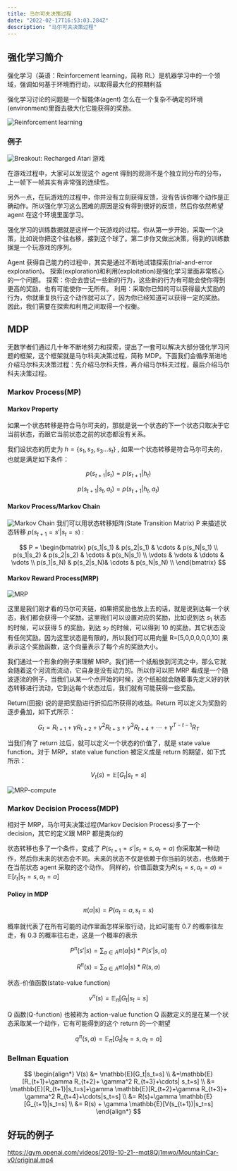 ```yaml
---
title: 马尔可夫决策过程
date: "2022-02-17T16:53:03.284Z"
description: "马尔可夫决策过程"
---
```


## 强化学习简介

强化学习（英语：Reinforcement learning，简称 RL）是机器学习中的一个领域，强调如何基于环境而行动，以取得最大化的预期利益

强化学习讨论的问题是一个智能体(agent) 怎么在一个复杂不确定的环境(environment)里面去极大化它能获得的奖励。

![Reinforcement learning](./rl.png)

### 例子

![Breakout: Recharged](./breakout.jpg)
Atari 游戏

在游戏过程中，大家可以发现这个 agent 得到的观测不是个独立同分布的分布，上一帧下一帧其实有非常强的连续性。

另外一点，在玩游戏的过程中，你并没有立刻获得反馈，没有告诉你哪个动作是正确动作。所以强化学习这么困难的原因是没有得到很好的反馈，然后你依然希望 agent 在这个环境里面学习。

强化学习的训练数据就是这样一个玩游戏的过程。你从第一步开始，采取一个决策，比如说你把这个往右移，接到这个球了。第二步你又做出决策，得到的训练数据是一个玩游戏的序列。

Agent 获得自己能力的过程中，其实是通过不断地试错探索(trial-and-error exploration)。
探索(exploration)和利用(exploitation)是强化学习里面非常核心的一个问题。
探索：你会去尝试一些新的行为，这些新的行为有可能会使你得到更高的奖励，也有可能使你一无所有。
利用：采取你已知的可以获得最大奖励的行为，你就重复执行这个动作就可以了，因为你已经知道可以获得一定的奖励。
因此，我们需要在探索和利用之间取得一个权衡。

## MDP

无数学者们通过几十年不断地努力和探索，提出了一套可以解决大部分强化学习问题的框架，这个框架就是马尔科夫决策过程，简称 MDP。下面我们会循序渐进地介绍马尔科夫决策过程：先介绍马尔科夫性，再介绍马尔科夫过程，最后介绍马尔科夫决策过程。

### Markov Process(MP)

#### Markov Property

如果一个状态转移是符合马尔可夫的，那就是说一个状态的下一个状态只取决于它当前状态，而跟它当前状态之前的状态都没有关系。

我们设状态的历史为 $h=\{s_1,s_2,s_3...s_t\}$ , 如果一个状态转移是符合马尔可夫的，也就是满足如下条件：

$$
p(s_{t+1}|s_t) = p(s_{t+1}|h_t)
$$

$$
p(s_{t+1}|s_t,a_t) = p(s_{t+1}|h_t,a_t)
$$

#### Markov Process/Markov Chain

![Markov Chain](./markov-chain.png)
我们可以用状态转移矩阵(State Transition Matrix) P 来描述状态转移 $p(s_{t+1}=s'|s_t=s)$ :

$$
P =
\begin{bmatrix}
p(s_1|s_1) & p(s_2|s_1) & \cdots & p(s_N|s_1) \\
p(s_1|s_2) & p(s_2|s_2) & \cdots & p(s_N|s_1) \\
\vdots     & \vdots     & \ddots & \vdots     \\
p(s_1|s_N) & p(s_2|s_N)&  \cdots & p(s_N|s_N) \\
\end{bmatrix}
$$

#### Markov Reward Process(MRP)

![MRP](./MRP.png)

这里是我们刚才看的马尔可夫链，如果把奖励也放上去的话，就是说到达每一个状态，我们都会获得一个奖励。这里我们可以设置对应的奖励，比如说到达 $s_1$ 状态的时候，可以获得 5 的奖励，到达 $s_7$ 的时候，可以得到 10 的奖励，其它状态没有任何奖励。因为这里状态是有限的，所以我们可以用向量 R=[5,0,0,0,0,0,10] 来表示这个奖励函数，这个向量表示了每个点的奖励大小。

我们通过一个形象的例子来理解 MRP。我们把一个纸船放到河流之中，那么它就会随着这个河流而流动，它自身是没有动力的。所以你可以把 MRP 看成是一个随波逐流的例子，当我们从某一个点开始的时候，这个纸船就会随着事先定义好的状态转移进行流动，它到达每个状态过后，我们就有可能获得一些奖励。

Return(回报) 说的是把奖励进行折扣后所获得的收益。Return 可以定义为奖励的逐步叠加，如下式所示：

$$
G_t = R_{t+1} + \gamma R_{t+2} + \gamma^2 R_{t+3} + \gamma^3 R_{t+4} + \cdots + \gamma^{T-t-1} R_T
$$

当我们有了 return 过后，就可以定义一个状态的价值了，就是 state value function。对于 MRP，state value function 被定义成是 return 的期望，如下式所示：

$$
V_t(s)=\mathbb{E}[G_t|s_t=s]
$$

![MRP-compute](./MRP-compute.png)

### Markov Decision Process(MDP)

相对于 MRP，马尔可夫决策过程(Markov Decision Process)多了一个 decision，其它的定义跟 MRP 都是类似的

状态转移也多了一个条件，变成了 $P(s_{t+1}=s'|s_t=s,a_t=a)$ 你采取某一种动作，然后你未来的状态会不同。未来的状态不仅是依赖于你当前的状态，也依赖于在当前状态 agent 采取的这个动作。
同样的，价值函数变为$R(s_t=s,a_t=a)=\mathbb{E}[r_t|s_t=s,a_t=a]$

#### Policy in MDP

$$
\pi(a|s)=P(a_t=a,s_t=s)
$$

概率就代表了在所有可能的动作里面怎样采取行动，比如可能有 0.7 的概率往左走，有 0.3 的概率往右走，这是一个概率的表示

$$
P^{\pi}(s'|s) = \sum_{a\in A}\pi(a|s)*P(s'|s,a)
$$

$$
R^{\pi}(s) = \sum_{a\in A}\pi(a|s)*R(s,a)
$$

状态-价值函数(state-value function)

$$
v^{\pi}(s)=\mathbb{E}_\pi[G_t|s_t=s]
$$

Q 函数(Q-function) 也被称为 action-value function
Q 函数定义的是在某一个状态采取某一个动作，它有可能得到的这个 return 的一个期望

$$
q^{\pi}(s,a)=\mathbb{E}_\pi[G_t|s_t=s,a_t=a]
$$

### Bellman Equation

$$
\begin{align*}
V(s) &= \mathbb{E}[G_t|s_t=s] \\
     &=\mathbb{E}[R_{t+1}+\gamma R_{t+2}+ \gamma^2 R_{t+3}+\cdots| s_t=s] \\
     &= \mathbb{E}[R_{t+1}|s_t=s]+\gamma \mathbb{E}[R_{t+2}+\gamma R_{t+3}+ \gamma^2 R_{t+4}+\cdots|s_t=s] \\
     &= R(s)+\gamma \mathbb{E}[G_{t+1}|s_t=s] \\
     &= R(s) + \gamma \mathbb{E}[V(s_{t+1})|s_t=s]
\end{align*}
$$

## 好玩的例子

https://gym.openai.com/videos/2019-10-21--mqt8Qj1mwo/MountainCar-v0/original.mp4
